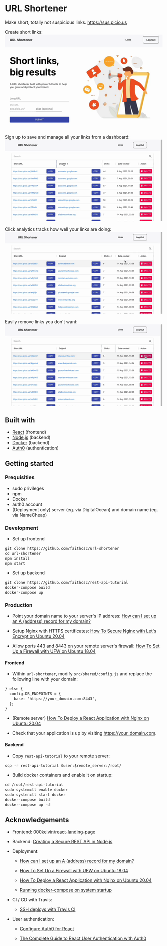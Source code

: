 # URL Shortener

Make short, totally not suspicious links. https://sus.picio.us

Create short links:
![Landing page](images/shorten.gif)

Sign up to save and manage all your links from a dashboard:
![Search for relevant links from dashboard](images/dashboard-search.gif)

Click analytics tracks how well your links are doing:
![Sort links on dashboard by most and least popular](images/dashboard-sort-highest.gif)

Easily remove links you don't want:
![Delete links you don't want](images/dashboard-delete.gif)

## Built with

- [React](https://reactjs.org/) (frontend)
- [Node.js](https://nodejs.org/en/) (backend)
- [Docker](https://www.docker.com/) (backend)
- [Auth0](https://auth0.com/) (authentication)

## Getting started

### Prequisities

- sudo privileges
- npm
- Docker
- auth0 account
- (Deployment only) server (eg. via DigitalOcean) and domain name (eg. via NameCheap)

### Development

- Set up frontend

```
git clone https://github.com/faithcsc/url-shortener
cd url-shortener
npm install
npm start
```

- Set up backend

```
git clone https://github.com/faithcsc/rest-api-tutorial
docker-compose build
docker-compose up
```

### Production

- Point your domain name to your server's IP address: [How can I set up an A (address) record for my domain?](https://www.namecheap.com/support/knowledgebase/article.aspx/319/2237/how-can-i-set-up-an-a-address-record-for-my-domain/)

- Setup Nginx with HTTPS certificates: [How To Secure Nginx with Let's Encrypt on Ubuntu 20.04](https://www.digitalocean.com/community/tutorials/how-to-secure-nginx-with-let-s-encrypt-on-ubuntu-20-04)

- Allow ports 443 and 8443 on your remote server's firewall: [How To Set Up a Firewall with UFW on Ubuntu 18.04](https://www.digitalocean.com/community/tutorials/how-to-set-up-a-firewall-with-ufw-on-ubuntu-18-04)

#### Frontend

- Within `url-shortener`, modify `src/shared/config.js` and replace the following line with your domain:

```
} else {
  config.DB_ENDPOINTS = {
    base: 'https://your_domain.com:8443',
  };
}
```

- (Remote server) [How To Deploy a React Application with Nginx on Ubuntu 20.04](https://www.digitalocean.com/community/tutorials/how-to-deploy-a-react-application-with-nginx-on-ubuntu-20-04)

- Check that your application is up by visiting https://your_domain.com.

#### Backend

- Copy `rest-api-tutorial` to your remote server:

```
scp -r rest-api-tutorial $user:$remote_server:/root/
```

- Build docker containers and enable it on startup:

```
cd /root/rest-api-tutorial
sudo systemctl enable docker
sudo systenctl start docker
docker-compose build
docker-compose up -d
```

## Acknowledgements

- Frontend: [000kelvin/react-landing-page](https://github.com/000kelvin/react-landing-page)

- Backend: [Creating a Secure REST API in Node.js](https://www.toptal.com/nodejs/secure-rest-api-in-nodejs)

- Deployment:

  - [How can I set up an A (address) record for my domain?](https://www.namecheap.com/support/knowledgebase/article.aspx/319/2237/how-can-i-set-up-an-a-address-record-for-my-domain/)

  - [How To Set Up a Firewall with UFW on Ubuntu 18.04](https://www.digitalocean.com/community/tutorials/how-to-set-up-a-firewall-with-ufw-on-ubuntu-18-04)

  - [How To Deploy a React Application with Nginx on Ubuntu 20.04](https://www.digitalocean.com/community/tutorials/how-to-deploy-a-react-application-with-nginx-on-ubuntu-20-04)

  - [Running docker-compose on system startup](https://stackoverflow.com/questions/43671482/how-to-run-docker-compose-up-d-at-system-start-up)

- CI / CD with Travis:

  - [SSH deploys with Travis CI](https://oncletom.io/2016/travis-ssh-deploy/)

- User authentication:

  - [Configure Auth0 for React](https://auth0.com/docs/quickstart/spa/react)

  - [The Complete Guide to React User Authentication with Auth0](https://auth0.com/blog/complete-guide-to-react-user-authentication/)
